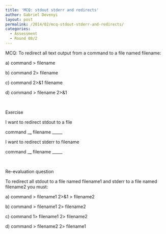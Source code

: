 ```yaml
---
title: 'MCQ: stdout stderr and redirects'
author: Gabriel Devenyi
layout: post
permalink: /2014/02/mcq-stdout-stderr-and-redirects/
categories:
  - Assessment
  - Round 08/2
---
```

MCQ: To redirect all text output from a command to a file named filename:

a) command > filename

b) command 2> filename

c) command 2>&1 filename

d) command > filename 2>&1

&nbsp;

Exercise

I want to redirect stdout to a file

command \___\___ filename \_____

I want to redirect stderr to filename

command \___\___ filename \_____

&nbsp;

Re-evaluation question

To redirect all stdout to a file named filename1 and stderr to a file named filename2 you must:

a) command > filename1 2>&1 > filename2

b) command > filename1 2> filename2

c) command 1> filename1 2> filename2

d) command > filename2 2> filename1